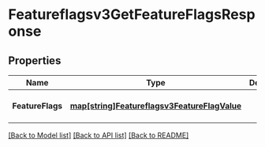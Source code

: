 # Featureflagsv3GetFeatureFlagsResponse

## Properties
Name | Type | Description | Notes
------------ | ------------- | ------------- | -------------
**FeatureFlags** | [**map[string]Featureflagsv3FeatureFlagValue**](featureflagsv3FeatureFlagValue.md) |  | [optional] [default to null]

[[Back to Model list]](../README.md#documentation-for-models) [[Back to API list]](../README.md#documentation-for-api-endpoints) [[Back to README]](../README.md)

